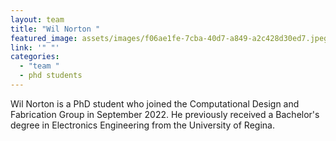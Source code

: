 ```yaml
---
layout: team
title: "Wil Norton "
featured_image: assets/images/f06ae1fe-7cba-40d7-a849-a2c428d30ed7.jpeg
link: '" "'
categories:
  - "team "
  - phd students
---
```

Wil Norton is a PhD student who joined the Computational Design and Fabrication Group in September 2022. He previously received a Bachelor's degree in Electronics Engineering from the University of Regina.